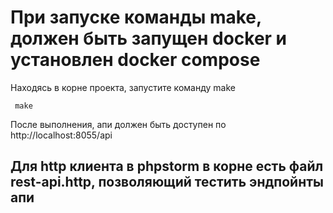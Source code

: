 # При запуске команды make, должен быть запущен docker и установлен docker compose

Находясь в корне проекта, запустите команду make
```console
 make
 ```

После выполнения, апи должен быть доступен по http://localhost:8055/api


## Для http клиента в phpstorm в корне есть файл rest-api.http, позволяющий тестить эндпойнты апи

